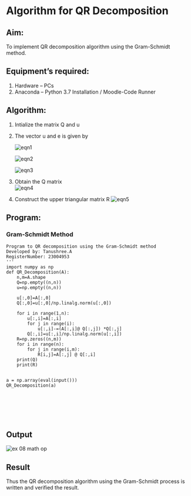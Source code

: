 # Algorithm for QR Decomposition
## Aim:
To implement QR decomposition algorithm using the Gram-Schmidt method.
## Equipment’s required:
1.	Hardware – PCs
2.	Anaconda – Python 3.7 Installation / Moodle-Code Runner
## Algorithm:
1.	Intialize the matrix Q and u
2.	The vector u and e is given by

    ![eqn1](./ex4.jpg)

    ![eqn2](./ex6.jpg)

    ![eqn3](./ex3.jpg)

3.	Obtain the Q matrix   
    ![eqn4](./ex1.jpg)
4.	Construct the upper triangular matrix R
    ![eqn5](./ex2.jpg)



## Program:
### Gram-Schmidt Method
```
Program to QR decomposition using the Gram-Schmidt method
Developed by: Tanushree.A
RegisterNumber: 23004953
'''
import numpy as np
def QR_Decomposition(A):
    n,m=A.shape
    Q=np.empty((n,n))
    u=np.empty((n,n))
    
    u[:,0]=A[:,0]
    Q[:,0]=u[:,0]/np.linalg.norm(u[:,0])
    
    for i in range(1,n):
        u[:,i]=A[:,i]
        for j in range(i):
            u[:,i]-=(A[:,i]@ Q[:,j]) *Q[:,j]
        Q[:,i]=u[:,i]/np.linalg.norm(u[:,i])
    R=np.zeros((n,m))
    for i in range(n):
        for j in range(i,m):
            R[i,j]=A[:,j] @ Q[:,i]
    print(Q)
    print(R)
    
    
a = np.array(eval(input()))
QR_Decomposition(a)







```

## Output

![ex 08 math op](https://github.com/Tanug25/QRdecomposition/assets/138849166/ed2eb2d0-4f76-44b0-904e-bf1fd0e406f6)



## Result
Thus the QR decomposition algorithm using the Gram-Schmidt process is written and verified the result.
